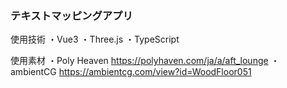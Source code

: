 ### テキストマッピングアプリ

使用技術
・Vue3
・Three.js
・TypeScript

使用素材
・Poly Heaven
https://polyhaven.com/ja/a/aft_lounge
・ambientCG
https://ambientcg.com/view?id=WoodFloor051

